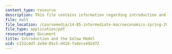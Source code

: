 ```yaml
---
content_type: resource
description: This file contains information regarding introduction and the solow model.
file: null
file_location: /coursemedia/14-05-intermediate-macroeconomics-spring-2013/c132cddf2e9d05c5d42dfadece492d72_MIT14_05S13_LecNot_Int_Sol.pdf
file_type: application/pdf
resourcetype: Document
title: Introduction and the Solow Model
uid: c132cddf-2e9d-05c5-d42d-fadece492d72
---
```

